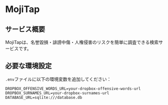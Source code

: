 # MojiTap

## サービス概要
MojiTapは、名誉毀損・誹謗中傷・人権侵害のリスクを簡単に調査できる検索サービスです。

## 必要な環境設定
`.env`ファイルに以下の環境変数を追加してください：

```plaintext
DROPBOX_OFFENSIVE_WORDS_URL=your-dropbox-offensive-words-url
DROPBOX_SURNAMES_URL=your-dropbox-surnames-url
DATABASE_URL=sqlite:///database.db
